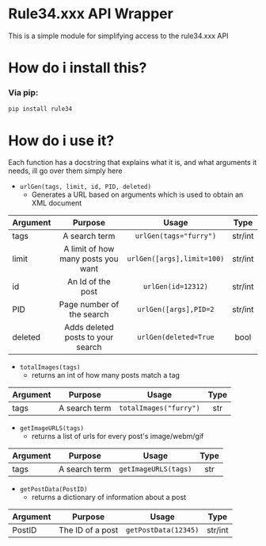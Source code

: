 # Rule34.xxx API Wrapper

This is a simple module for simplifying access to the rule34.xxx API

# How do i install this?  
### Via pip:  
``pip install rule34``

# How do i use it?  
Each function has a docstring that explains what it is, and what arguments it needs, ill go over them simply here  
- ``urlGen(tags, limit, id, PID, deleted)``  
  - Generates a URL based on arguments which is used to obtain an XML document  

| Argument      | Purpose                          |Usage                      | Type  |
| ------------- |:--------------------------------:|:-------------------------:|:-----:|
| tags          |A search term                     |`urlGen(tags="furry")`     |str/int|
| limit         |A limit of how many posts you want|`urlGen([args],limit=100)` |str/int|
| id            |An Id of the post                 |`urlGen(id=12312)`         |str/int|
| PID           |Page number of the search         |`urlGen([args],PID=2`      |str/int|
| deleted       |Adds deleted posts to your search |`urlGen(deleted=True`      |bool   |

- ``totalImages(tags)``  
  - returns an int of how many posts match a tag  
  
| Argument      | Purpose                          |Usage                      | Type  |
| ------------- |:--------------------------------:|:-------------------------:|:-----:|
|tags           |A search term                     |`totalImages("furry")`     |str    |

- ``getImageURLS(tags)``  
  - returns a list of urls for every post's image/webm/gif
  
| Argument      | Purpose                          |Usage                      | Type  |
| ------------- |:--------------------------------:|:-------------------------:|:-----:|
|tags           |A search term                     |`getImageURLS(tags)`       |str    |

- ``getPostData(PostID)``
  - returns a dictionary of information about a post
  
| Argument      | Purpose                          |Usage                      | Type  |
| ------------- |:--------------------------------:|:-------------------------:|:-----:|
|PostID         |The ID of a post                  |`getPostData(12345)`       |str/int|
